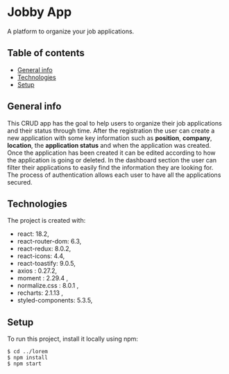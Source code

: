 # Jobby App

A platform to organize your job applications.

## Table of contents
* [General info](#general-info)
* [Technologies](#technologies)
* [Setup](#setup)

## General info
This CRUD app has the goal to help users to organize their job applications and their status through time. After the registration the user can  create a new application with some key information such as **position**, **company**, **location**, the **application status** and when the application was created. Once the application has been created it can be edited according to how the application is going or deleted. 
In the dashboard section the user can filter their applications to easily find the information they are looking for.
The process of authentication allows each user to have all the applications secured.
	
## Technologies
The project is created with:
* react: 18.2,
* react-router-dom: 6.3,
* react-redux: 8.0.2,
* react-icons: 4.4,
* react-toastify: 9.0.5,
* axios : 0.27.2,
* moment : 2.29.4 ,
* normalize.css : 8.0.1 ,
* recharts: 2.1.13 ,
* styled-components: 5.3.5,
	
## Setup
To run this project, install it locally using npm:

```
$ cd ../lorem
$ npm install
$ npm start
```
